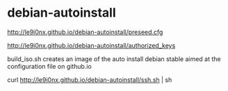 # debian-autoinstall
http://le9i0nx.github.io/debian-autoinstall/preseed.cfg

http://le9i0nx.github.io/debian-autoinstall/authorized_keys

build_iso.sh creates an image of the auto install debian stable aimed at the configuration file on github.io

curl http://le9i0nx.github.io/debian-autoinstall/ssh.sh | sh
